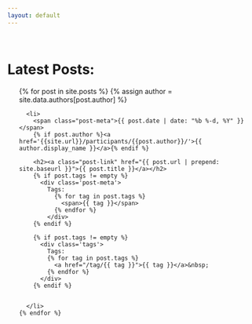 ```yaml
---
layout: default
---
```


<div class="home">
  <h1 class="page-heading">Latest Posts: </h1>
  <ul class="post-list">
    {% for post in site.posts %}
    {% assign author = site.data.authors[post.author] %}
    
      <li>
        <span class="post-meta">{{ post.date | date: "%b %-d, %Y" }}</span>
        {% if post.author %}<a href='{{site.url}}/participants/{{post.author}}/'>{{ author.display_name }}</a>{% endif %}
        
        <h2><a class="post-link" href="{{ post.url | prepend: site.baseurl }}">{{ post.title }}</a></h2>
        {% if post.tags != empty %}
          <div class='post-meta'>
            Tags: 
              {% for tag in post.tags %}
                <span>{{ tag }}</span>
              {% endfor %}
            </div>
        {% endif %}
        
        {% if post.tags != empty %}
          <div class='tags'>
            Tags: 
            {% for tag in post.tags %}
              <a href="/tag/{{ tag }}">{{ tag }}</a>&nbsp;
            {% endfor %}
          </div>
        {% endif %}
        
        
      </li>
    {% endfor %}
  </ul>

</div>
